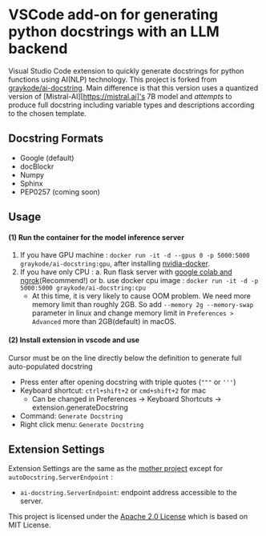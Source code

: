 # VSCode add-on for generating python docstrings with an LLM backend



Visual Studio Code extension to quickly generate docstrings for python functions
using AI(NLP) technology. This project is forked from
[graykode/ai-docstring](https://github.com/graykode/ai-docstring). Main
difference is that this version uses a quantized version of
[Mistral-AI][https://mistral.ai]'s 7B model and *attempts* to produce full
docstring including variable types and descriptions according to the chosen 
template.  


## Docstring Formats

-   Google (default)
-   docBlockr
-   Numpy
-   Sphinx
-   PEP0257 (coming soon)

## Usage

#### (1) Run the container for the model inference server

1. If you have GPU machine : `docker run -it -d --gpus 0 -p 5000:5000 graykode/ai-docstring:gpu`, after installing [nvidia-docker](https://github.com/NVIDIA/nvidia-docker). 
2. If you have only CPU : 
 a. Run flask server with [google colab and ngrok](server/server.ipynb)(Recommend!) 
 or b. use docker cpu image : `docker run -it -d -p 5000:5000 graykode/ai-docstring:cpu`
    - At this time, it is very likely to cause OOM problem. We need more memory limit than roughly 2GB.
    So add `--memory 2g --memory-swap` parameter in linux and change memory limit in `Preferences > Advanced` more than 2GB(default) in macOS.

#### (2) Install extension in vscode and use

Cursor must be on the line directly below the definition to generate full auto-populated docstring

-   Press enter after opening docstring with triple quotes (`"""` or `'''`)
-   Keyboard shortcut: `ctrl+shift+2` or `cmd+shift+2` for mac
    -   Can be changed in Preferences -> Keyboard Shortcuts -> extension.generateDocstring
-   Command: `Generate Docstring`
-   Right click menu: `Generate Docstring`

## Extension Settings

Extension Settings are the same as the [mother project](https://github.com/NilsJPWerner/autoDocstring#extension-settings) except for `autoDocstring.ServerEndpoint` :
-   `ai-docstring.ServerEndpoint`: endpoint address accessible to the server.


This project is licensed under the [Apache 2.0 License](LICENSE) which is based on MIT License.
